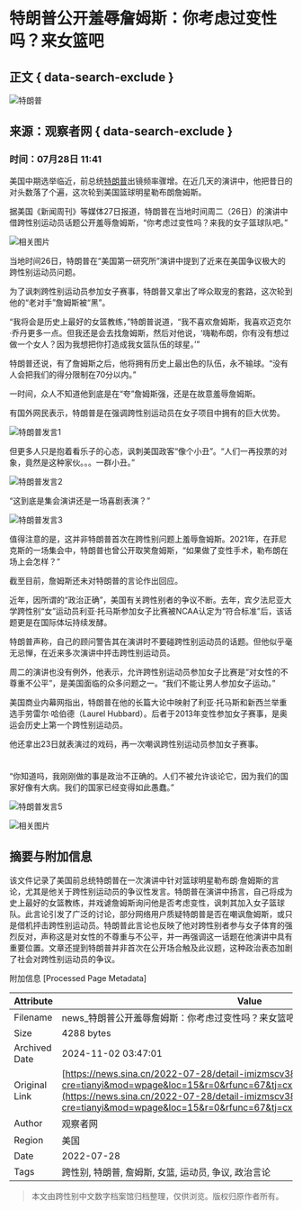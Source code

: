 # 特朗普公开羞辱詹姆斯：你考虑过变性吗？来女篮吧

## 正文 { data-search-exclude }


![特朗普](//tvax3.sinaimg.cn/crop.6.8.591.591.50/707e96d5ly8h8vg9v0hpjj20go0gowf6.jpg?KID=imgbed,tva&Expires=1730517526&ssig=UK60DD9xZM)

## 来源：观察者网 { data-search-exclude }

### 时间：07月28日 11:41

美国中期选举临近，前总统[特朗普](https://news.sina.cn/news_zt/keyword.d.html?vt=4&wm=6090&k=特朗普)出镜频率骤增。在近几天的演讲中，他把昔日的对头数落了个遍，这次轮到美国篮球明星勒布朗詹姆斯。

据美国《新闻周刊》等媒体27日报道，特朗普在当地时间周二（26日）的演讲中借跨性别运动员话题公开羞辱詹姆斯，“你考虑过变性吗？来我的女子篮球队吧。”

![相关图片](//k.sinaimg.cn/n/spider20220728/519/w791h528/20220728/6383-1b8fde083faeb768ad1efd800ead9309.png)

当地时间26日，特朗普在“美国第一研究所”演讲中提到了近来在美国争议极大的跨性别运动员问题。

为了讽刺跨性别运动员参加女子赛事，特朗普又拿出了哗众取宠的套路，这次轮到他的“老对手”詹姆斯被“黑”。

“我将会是历史上最好的女篮教练，”特朗普说道，“我不喜欢詹姆斯，我喜欢迈克尔·乔丹更多一点。但我还是会去找詹姆斯，然后对他说，‘嗨勒布朗，你有没有想过做一个女人？因为我想把你打造成我女篮队伍的球星。’”

特朗普还说，有了詹姆斯之后，他将拥有历史上最出色的队伍，永不输球。“没有人会把我们的得分限制在70分以内。”

一时间，众人不知道他到底是在“夸”詹姆斯强，还是在故意羞辱詹姆斯。

有国外网民表示，特朗普是在强调跨性别运动员在女子项目中拥有的巨大优势。

![特朗普发言1](//n.sinaimg.cn/spider20220728/62/w587h275/20220728/7adb-0815bac9ccf15044a97d9ea7bc62fab9.png)

但更多人只是抱着看乐子的心态，讽刺美国政客“像个小丑”。“人们一再投票的对象，竟然是这种家伙。。。一群小丑。”

![特朗普发言2](//n.sinaimg.cn/spider20220728/61/w592h269/20220728/08db-ea0d978a81bc84387f809c8fd6a0bf08.png)

“这到底是集会演讲还是一场喜剧表演？”

![特朗普发言3](//n.sinaimg.cn/spider20220728/24/w613h211/20220728/a112-ba803ac271c12e63a4117916fe932278.png)

值得注意的是，这并非特朗普首次在跨性别问题上羞辱詹姆斯。2021年，在菲尼克斯的一场集会中，特朗普也曾公开取笑詹姆斯，“如果做了变性手术，勒布朗在场上会怎样？”

截至目前，詹姆斯还未对特朗普的言论作出回应。

近年，因所谓的“政治正确”，美国有关跨性别者的争议不断。去年，宾夕法尼亚大学跨性别“女”运动员利亚·托马斯参加女子比赛被NCAA认定为“符合标准”后，该话题更是在国际体坛持续发酵。

特朗普声称，自己的顾问警告其在演讲时不要碰跨性别运动员的话题。但他似乎毫无忌惮，在近来多次演讲中抨击跨性别运动员。

周二的演讲也没有例外，他表示，允许跨性别运动员参加女子比赛是“对女性的不尊重不公平”，是美国面临的众多问题之一。“我们不能让男人参加女子运动。”

美国商业内幕网指出，特朗普在他的长篇大论中映射了利亚·托马斯和新西兰举重选手劳雷尔·哈伯德（Laurel Hubbard）。后者于2013年变性参加女子赛事，是奥运会历史上第一个跨性别运动员。

他还拿出23日就表演过的戏码，再一次嘲讽跨性别运动员参加女子赛事。

![特朗普发言4](data:image/png;base64,iVBORw0KGgoAAAANSUhEUgAAABAAAAAJAQMAAAAB5D5xAAAAA1BMVEUAAACnej3aAAAAAXRSTlMAQObYZgAAAApJREFUCNdjwA0AABsAAQrj5HwAAAAASUVORK5CYII=)

“你知道吗，我刚刚做的事是政治不正确的。人们不被允许谈论它，因为我们的国家好像有大病。我们的国家已经变得如此愚蠢。”

![特朗普发言5](data:image/png;base64,iVBORw0KGgoAAAANSUhEUgAAABAAAAAJAQMAAACOOjyFAAAAA1BMVEUAAACnej3aAAAAAXRSTlMAQObYZgAAAApJREFUCNdjAAMAAAYAAegKKqQAAAAASUVORK5CYII=)

![相关图片](//n.sinaimg.cn/default/2fb77759/20151125/320X320.png)

## 摘要与附加信息

<!-- tcd_abstract -->
该文件记录了美国前总统特朗普在一次演讲中针对篮球明星勒布朗·詹姆斯的言论，尤其是他关于跨性别运动员的争议性发言。特朗普在演讲中扬言，自己将成为史上最好的女篮教练，并戏谑詹姆斯询问他是否考虑变性，讽刺其加入女子篮球队。此言论引发了广泛的讨论，部分网络用户质疑特朗普是否在嘲讽詹姆斯，或只是借机抨击跨性别运动员。特朗普此言论也反映了他对跨性别者参与女子体育的强烈反对，声称这是对女性的不尊重与不公平，并一再强调这一话题在他演讲中具有重要位置。文章还提到特朗普并非首次在公开场合触及此议题，这种政治表态加剧了社会对跨性别运动员的争议。
<!-- tcd_abstract_end -->

附加信息 [Processed Page Metadata]

| Attribute       | Value                                  |
|-----------------|----------------------------------------|
| Filename        | news_特朗普公开羞辱詹姆斯：你考虑过变性吗？来女篮吧.md                             |
| Size            | 4288 bytes                           |
| Archived Date   | 2024-11-02 03:47:01                             |
| Original Link   | [https://news.sina.cn/2022-07-28/detail-imizmscv3853672.d.html?cre=tianyi&mod=wpage&loc=15&r=0&rfunc=67&tj=cxvideo_wpage&tr=214&wm=6090](https://news.sina.cn/2022-07-28/detail-imizmscv3853672.d.html?cre=tianyi&mod=wpage&loc=15&r=0&rfunc=67&tj=cxvideo_wpage&tr=214&wm=6090)                       |
| Author          | 观察者网                               |
| Region          | 美国                               |
| Date            | 2022-07-28                                 |
| Tags            | 跨性别, 特朗普, 詹姆斯, 女篮, 运动员, 争议, 政治言论                                 |
>
> 本文由跨性别中文数字档案馆归档整理，仅供浏览。版权归原作者所有。
>